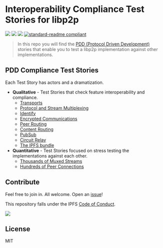 # Interoperability Compliance Test Stories for libp2p

[![](https://img.shields.io/badge/made%20by-Protocol%20Labs-blue.svg?style=flat-square)](http://ipn.io)
[![](https://img.shields.io/badge/project-libp2p-blue.svg?style=flat-square)](http://ipfs.io/)
[![](https://img.shields.io/badge/freenode-%23ipfs-blue.svg?style=flat-square)](http://webchat.freenode.net/?channels=%23ipfs)
[![standard-readme compliant](https://img.shields.io/badge/standard--readme-OK-green.svg?style=flat-square)](https://github.com/RichardLitt/standard-readme)

> In this repo you will find the [PDD (Protocol Driven Development)](https://github.com/ipfs/pdd) stories that enable you to test a libp2p implementation against other implementations.

## PDD Compliance Test Stories

Each Test Story has actors and a dramatization.

- **Qualitative** - Test Stories that check feature interoperability and compliance.
  - [Transports](./PDD-TRANSPORTS.md)
  - [Protocol and Stream Multiplexing](./PDD-PROTOCOL-AND-STREAM-MULTIPLEXING.md)
  - [Identify](./PDD-IDENTIFY)
  - [Encrypted Communications](./PDD-ENCRYPTED-COMMUNICATIONS.md)
  - [Peer Routing](./PDD-PEER-ROUTING.md)
  - [Content Routing](./PDD-CONTENT-ROUTING.md)
  - [PubSub](./PDD-PUBSUB.md)
  - [Circuit Relay](./PDD-CIRCUIT-RELAY.md)
  - [The IPFS bundle](./PDD-THE-IPFS-BUNDLE.md)
- **Quantitative** - Test Stories focused on stress testing the implementations against each other.
  - [Thousands of Muxed Streams](./PDD-THOUSANDS-OF-MUXED-STREAMS.md)
  - [Hundreds of Peer Connections](./PDD-HUNDREDS-OF-PEER-CONNECTIONS.md)

## Contribute

Feel free to join in. All welcome. Open an [issue](https://github.com/ipfs/ipfs-interop/issues)!

This repository falls under the IPFS [Code of Conduct](https://github.com/ipfs/community/blob/master/code-of-conduct.md).

[![](https://cdn.rawgit.com/jbenet/contribute-ipfs-gif/master/img/contribute.gif)](https://github.com/ipfs/community/blob/master/contributing.md)

## License

MIT
